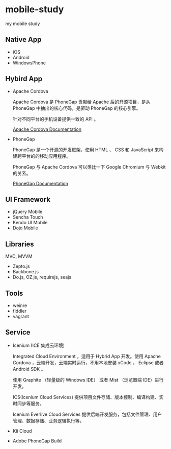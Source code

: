 # mobile-study #

my mobile study

## Native App ##

+ iOS
+ Android
+ WindowsPhone

## Hybird App ##

+ Apache Cordova

    Apache Cordova 是 PhoneGap 贡献给 Apache 后的开源项目，是从 PhoneGap 中抽出的核心代码，是驱动 PhoneGap 的核心引擎。

    针对不同平台的手机设备提供一致的 API 。

    [Apache Cordova Documentation](http://cordova.apache.org/docs/en/3.0.0/)

+ PhoneGap

    PhoneGap 是一个开源的开发框架，使用 HTML 、 CSS 和 JavaScript 来构建跨平台的的移动应用程序。

    PhoneGap 与 Apache Cordova 可以类比一下 Google Chromium 与 Webkit 的关系。

    [PhoneGap Documentation](http://docs.phonegap.com/en/edge/index.html)

## UI Framework ##

+ jQuery Mobile
+ Sencha Touch
+ Kendo UI Mobile
+ Dojo Mobile

## Libraries ##

MVC, MVVM

+ Zepto.js
+ Backbone.js
+ Do.js, OZ.js, requirejs, seajs

## Tools ##

+ weinre
+ fiddler
+ vagrant

## Service ##

+ Icenium (ICE 集成云环境)

    Integrated Cloud Environment ，适用于 Hybrid App 开发。使用 Apache Cordova ，云端开发，云端实时运行，不用本地安装 xCode ， Eclipse 或者 Android SDK 。

    使用 Graphite （轻量级的 Windows IDE） 或者 Mist （浏览器端 IDE）进行开发。

    ICS(Icenium Cloud Services) 提供项目文件存储、版本控制、编译构建、实时同步等服务。

    Icenium Everlive Cloud Services 提供后端开发服务，包括文件管理、用户管理、数据存储、业务逻辑执行等。

+ Kii Cloud

+ Adobe PhoneGap Build
